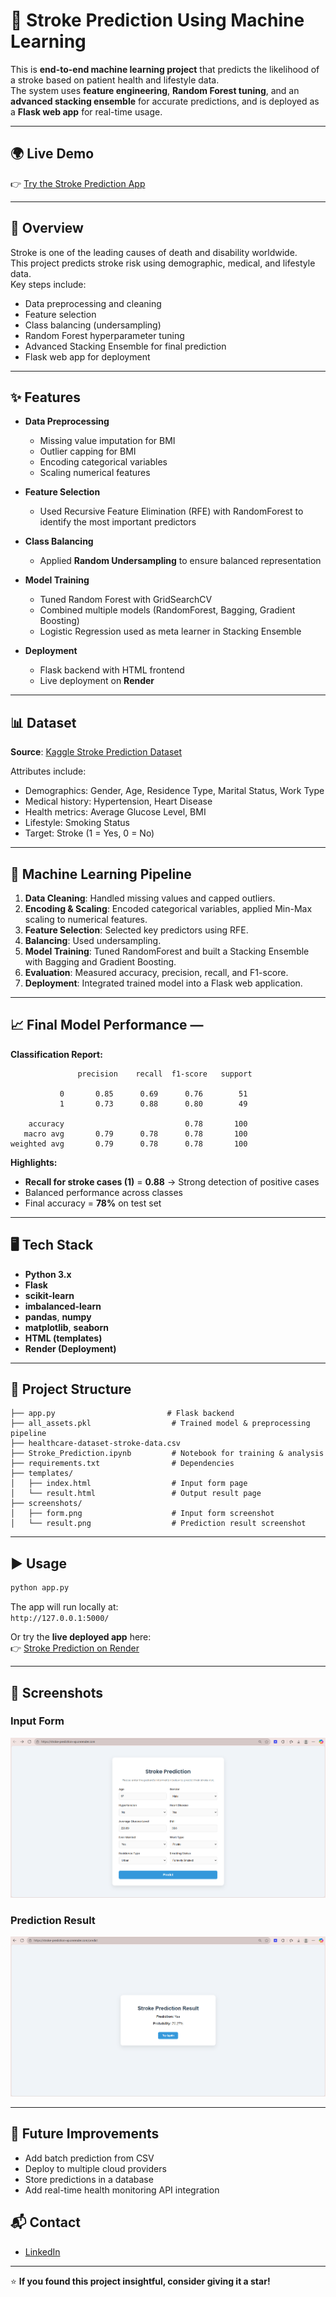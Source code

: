 # 🧠 Stroke Prediction Using Machine Learning

This is **end-to-end machine learning project** that predicts the likelihood of a stroke based on patient health and lifestyle data.  
The system uses **feature engineering**, **Random Forest tuning**, and an **advanced stacking ensemble** for accurate predictions, and is deployed as a **Flask web app** for real-time usage.

---

## 🌍 Live Demo
👉 [Try the Stroke Prediction App](https://stroke-prediction-vp.onrender.com/)  

---

## 📖 Overview
Stroke is one of the leading causes of death and disability worldwide.  
This project predicts stroke risk using demographic, medical, and lifestyle data.  
Key steps include:
- Data preprocessing and cleaning
- Feature selection
- Class balancing (undersampling)
- Random Forest hyperparameter tuning
- Advanced Stacking Ensemble for final prediction
- Flask web app for deployment

---

## ✨ Features
- **Data Preprocessing**  
  - Missing value imputation for BMI  
  - Outlier capping for BMI  
  - Encoding categorical variables  
  - Scaling numerical features  

- **Feature Selection**  
  - Used Recursive Feature Elimination (RFE) with RandomForest to identify the most important predictors

- **Class Balancing**  
  - Applied **Random Undersampling** to ensure balanced representation

- **Model Training**  
  - Tuned Random Forest with GridSearchCV  
  - Combined multiple models (RandomForest, Bagging, Gradient Boosting)  
  - Logistic Regression used as meta learner in Stacking Ensemble  

- **Deployment**  
  - Flask backend with HTML frontend  
  - Live deployment on **Render**  

---

## 📊 Dataset
**Source**: [Kaggle Stroke Prediction Dataset](https://www.kaggle.com/datasets/fedesoriano/stroke-prediction-dataset)  

Attributes include:
- Demographics: Gender, Age, Residence Type, Marital Status, Work Type  
- Medical history: Hypertension, Heart Disease  
- Health metrics: Average Glucose Level, BMI  
- Lifestyle: Smoking Status  
- Target: Stroke (1 = Yes, 0 = No)  

---

## 🧮 Machine Learning Pipeline
1. **Data Cleaning**: Handled missing values and capped outliers.  
2. **Encoding & Scaling**: Encoded categorical variables, applied Min-Max scaling to numerical features.  
3. **Feature Selection**: Selected key predictors using RFE.  
4. **Balancing**: Used undersampling.  
5. **Model Training**: Tuned RandomForest and built a Stacking Ensemble with Bagging and Gradient Boosting.  
6. **Evaluation**: Measured accuracy, precision, recall, and F1-score.  
7. **Deployment**: Integrated trained model into a Flask web application.  

---

## 📈 Final Model Performance — 
**Classification Report:**
```
               precision    recall  f1-score   support

           0       0.85      0.69      0.76        51
           1       0.73      0.88      0.80        49

    accuracy                           0.78       100
   macro avg       0.79      0.78      0.78       100
weighted avg       0.79      0.78      0.78       100
```

**Highlights:**
- **Recall for stroke cases (1)** = **0.88** → Strong detection of positive cases  
- Balanced performance across classes  
- Final accuracy = **78%** on test set  

---

## 🖥 Tech Stack
- **Python 3.x**  
- **Flask**  
- **scikit-learn**  
- **imbalanced-learn**  
- **pandas**, **numpy**  
- **matplotlib**, **seaborn**  
- **HTML (templates)**  
- **Render (Deployment)**  

---

## 📂 Project Structure
```
├── app.py                         # Flask backend
├── all_assets.pkl                  # Trained model & preprocessing pipeline
├── healthcare-dataset-stroke-data.csv
├── Stroke_Prediction.ipynb         # Notebook for training & analysis
├── requirements.txt                # Dependencies
├── templates/
│   ├── index.html                  # Input form page
│   └── result.html                 # Output result page
├── screenshots/
│   ├── form.png                    # Input form screenshot
│   └── result.png                  # Prediction result screenshot
```

---

## ▶️ Usage
```bash
python app.py
```
The app will run locally at:  
`http://127.0.0.1:5000/`  

Or try the **live deployed app** here:  
👉 [Stroke Prediction on Render](https://stroke-prediction-vp.onrender.com/)

---

## 📸 Screenshots
### Input Form
![Form](screenshots/form.png)

### Prediction Result
![Result](screenshots/result.png)

---

## 🔮 Future Improvements
- Add batch prediction from CSV  
- Deploy to multiple cloud providers  
- Store predictions in a database  
- Add real-time health monitoring API integration

## 📬 Contact

- [LinkedIn](https://www.linkedin.com/in/vaibhav-pratap-singh-nitjsr)

---

⭐ **If you found this project insightful, consider giving it a star!**